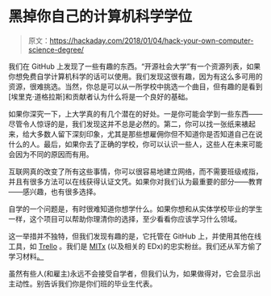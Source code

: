 # 黑掉你自己的计算机科学学位

> 原文：<https://hackaday.com/2018/01/04/hack-your-own-computer-science-degree/>

我们在 GitHub 上发现了一些有趣的东西。“开源社会大学”有一个资源列表，如果你想免费自学计算机科学的话可以使用。我们发现这很有趣，因为有这么多可用的资源，很难挑选。当然，你总是可以从一所学校中挑选一个曲目，但有趣的是看到[埃里克·道格拉斯]和贡献者认为什么将是一个良好的基础。

如果你深究一下，上大学真的有几个潜在的好处。一是你可能会学到一些东西——尽管令人惊讶的是，我们发现这并不总是必然的。第二，你可以找一张纸来裱起来，给大多数人留下深刻印象，尤其是那些想雇佣你但不知道你是否知道自己在说什么的人。最后，如果你去了正确的学校，你可以认识一些人，这些人在未来可能会因为不同的原因而有用。

互联网真的改变了所有这些事情，你可以很容易地建立网络，而不需要班级戒指，并且有很多方法可以在线获得认证文凭。如果你对我们认为最重要的部分——教育——感兴趣，也有很多选择。

自学的一个问题是，有时很难知道你想学什么。如果你想和从实体学校毕业的学生一样，这个项目可以帮助你理清你的选择，至少看看你应该学习什么领域。

这一举措并不独特，但我们发现有趣的是，它托管在 GitHub 上，并使用其他在线工具，如 [Trello](https://trello.com/) 。我们是 [MITx](https://hackaday.com/2012/06/14/mitx-6-002x-wraps-up-heres-a-review-from-one-of-the-students/) (以及相关的 EDx)的忠实粉丝。我们还从军方偷了学习材料[。](https://hackaday.com/2017/06/09/electronics-education-courtesy-of-the-us-navy/)

虽然有些人(和雇主)永远不会接受自学者，但我们认为，如果做得对，它会显示出主动性。别告诉我们你是你们班的毕业生代表。